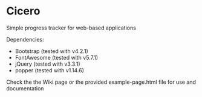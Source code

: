 # Cicero
Simple progress tracker for web-based applications

Dependencies:
 - Bootstrap (tested with v4.2.1)
 - FontAwesome (tested with v5.7.1)
 - jQuery (tested with v3.3.1)
 - popper (tested with v1.14.6)

Check the the Wiki page or the provided example-page.html file for use and documentation
